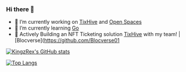 ### Hi there 👋

<!--
**KingzRex/KingzRex** is a ✨ _special_ ✨ repository because its `README.md` (this file) appears on your GitHub profile.

Here are some ideas to get you started: -->
- 🔭 I’m currently working on
    [TixHive](https://www.tixHive.com/)
    and
    [Open Spaces](https://github.com/joshDamian/open-spaces)
- 🌱 I’m currently learning [Go](https://golang.org/)
- 👯 Actively Building an NFT Ticketing solution [TixHive](https://www.tixhive.com/) with my team!  | [Blocverse](https://github.com/Blocverse01
<!-- - 🤔 I’m looking for help with ...
- 💬 Ask me about ...
- 📫 How to reach me: ...
- 😄 Pronouns: ...
- ⚡ Fun fact: ... -->



[![KingzRex's GitHub stats](https://github-readme-stats.vercel.app/api?username=KingzRex)](https://github.com/KingzRex/github-readme-stats)

[![Top Langs](https://github-readme-stats.vercel.app/api/top-langs/?username=KingzRex&langs_count=10&layout=compact)](https://github.com/KingzRex/github-readme-stats)
